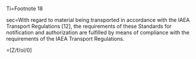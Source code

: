 Ti=Footnote 18

sec=With regard to material being transported in accordance with the IAEA Transport Regulations [12], the requirements of these Standards for notification and authorization are fulfilled by means of compliance with the requirements of the IAEA Transport Regulations.

=[Z/f/ol/0]